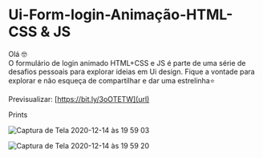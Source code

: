 # Ui-Form-login-Animação-HTML-CSS & JS


Olá 🤓 <br>
O formulário de login animado HTML+CSS e JS é parte de uma série de desafios pessoais para explorar ideias em Ui design. Fique a vontade para explorar e não esqueça de compartilhar e dar uma estrelinha⭐️ 


Previsualizar: [https://bit.ly/3oOTETW](url)


Prints 

![Captura de Tela 2020-12-14 às 19 59 03](https://user-images.githubusercontent.com/4931735/102146544-eaee0680-3e47-11eb-919e-9c892fe3bf06.png)

![Captura de Tela 2020-12-14 às 19 59 20](https://user-images.githubusercontent.com/4931735/102146566-f7725f00-3e47-11eb-9de8-c2713b9dcbf5.png)



